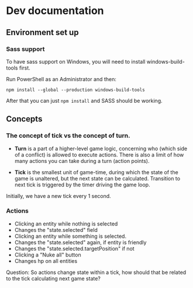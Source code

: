 # Dev documentation

## Environment set up

### Sass support
To have sass support on Windows, you will need to install windows-build-tools first.

Run PowerShell as an Administrator and then:

`npm install --global --production windows-build-tools`

After that you can just `npm install` and SASS should be working.

## Concepts

### The concept of **tick** vs the concept of **turn**.

- **Turn** is a part of a higher-level game logic, concerning who (which side of a conflict) is allowed to execute actions. There is also a limit of how many actions you can take during a turn (action points).

- **Tick** is the smallest unit of game-time, during which the state of the game is unaltered, but the next state can be calculated.
Transition to next tick is triggered by the timer driving the game loop.

Initially, we have a new tick every 1 second.

### Actions
- Clicking an entity while nothing is selected
 - Changes the "state.selected" field
- Clicking an entity while something is selected.
 - Changes the "state.selected" again, if entity is friendly
 - Changes the "state.selected.targetPosition" if not
- Clicking a "Nuke all" button
 - Changes hp on all entities

Question: So actions change state within a tick, how should that be related to the tick calculating next game state?
